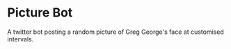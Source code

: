 # Picture Bot
A twitter bot posting a random picture of Greg George's face at customised intervals. 
